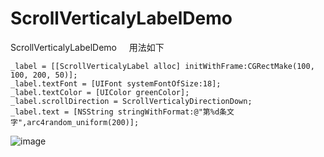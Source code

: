 # ScrollVerticalyLabelDemo
ScrollVerticalyLabelDemo    
用法如下
```objc
_label = [[ScrollVerticalyLabel alloc] initWithFrame:CGRectMake(100, 100, 200, 50)];
_label.textFont = [UIFont systemFontOfSize:18];
_label.textColor = [UIColor greenColor];
_label.scrollDirection = ScrollVerticalyDirectionDown;
_label.text = [NSString stringWithFormat:@"第%d条文字",arc4random_uniform(200)];
```
![image](https://github.com/shorty-Man/ScrollVerticalyLabelDemo/blob/master/ScrollVerticalyLabelDemo/scroll.gif)

